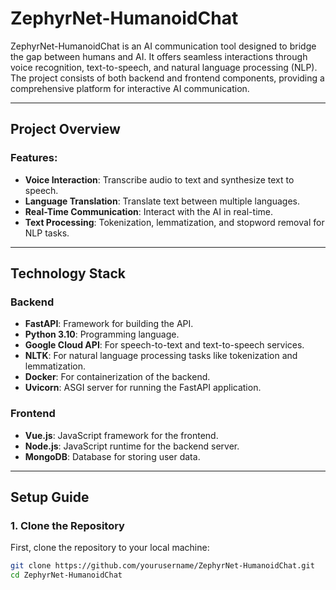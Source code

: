 # ZephyrNet-HumanoidChat

ZephyrNet-HumanoidChat is an AI communication tool designed to bridge the gap between humans and AI. It offers seamless interactions through voice recognition, text-to-speech, and natural language processing (NLP). The project consists of both backend and frontend components, providing a comprehensive platform for interactive AI communication.

---

## Project Overview

### Features:
- **Voice Interaction**: Transcribe audio to text and synthesize text to speech.
- **Language Translation**: Translate text between multiple languages.
- **Real-Time Communication**: Interact with the AI in real-time.
- **Text Processing**: Tokenization, lemmatization, and stopword removal for NLP tasks.

---

## Technology Stack

### Backend
- **FastAPI**: Framework for building the API.
- **Python 3.10**: Programming language.
- **Google Cloud API**: For speech-to-text and text-to-speech services.
- **NLTK**: For natural language processing tasks like tokenization and lemmatization.
- **Docker**: For containerization of the backend.
- **Uvicorn**: ASGI server for running the FastAPI application.

### Frontend
- **Vue.js**: JavaScript framework for the frontend.
- **Node.js**: JavaScript runtime for the backend server.
- **MongoDB**: Database for storing user data.

---

## Setup Guide

### 1. Clone the Repository

First, clone the repository to your local machine:

```bash
git clone https://github.com/yourusername/ZephyrNet-HumanoidChat.git
cd ZephyrNet-HumanoidChat
